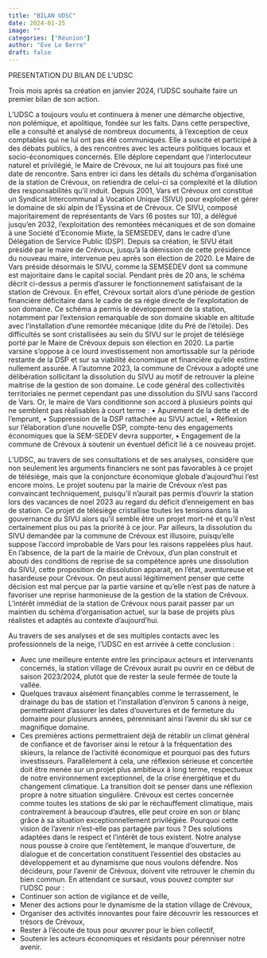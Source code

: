 ```yaml
---
title: "BILAN UDSC"
date: 2024-01-25
image: ""
categories: ["Réunion"]
author: "Eve Le Berre"
draft: false
---
```

PRESENTATION DU BILAN DE L'UDSC

Trois mois après sa création en janvier 2024, l’UDSC souhaite faire un premier bilan de son action.

L’UDSC a toujours voulu et continuera à mener une démarche objective, non polémique, et apolitique, fondée sur les faits.
Dans cette perspective, elle a consulté et analysé de nombreux documents, à l’exception de ceux comptables qui ne lui ont pas été communiqués. Elle a suscité et participé à des débats publics, à des rencontres avec les acteurs politiques locaux et socio-économiques concernés. Elle déplore cependant que l’interlocuteur naturel et privilégié, le Maire de Crévoux, ne lui ait toujours pas fixé une date de rencontre.
Sans entrer ici dans les détails du schéma d’organisation de la station de Crévoux, on retiendra de celui-ci sa complexité et la dilution des responsabilités qu’il induit.
Depuis 2001, Vars et Crévoux ont constitué un Syndicat Intercommunal à Vocation Unique (SIVU) pour exploiter et gérer le domaine de ski alpin de l’Eyssina et de Crévoux. Ce SIVU, composé majoritairement de représentants de Vars (6 postes sur 10), a délégué jusqu’en 2032, l’exploitation des remontées mécaniques et de son domaine à une Société d’Economie Mixte, la SEMSEDEV, dans le cadre d’une   Délégation de Service Public (DSP).
Depuis sa création, le SIVU était présidé par le maire de Crévoux, jusqu’à la démission de cette présidence du nouveau maire, intervenue peu après son élection de 2020. Le Maire de Vars préside désormais le SIVU, comme la SEMSEDEV dont sa commune est majoritaire dans le capital social.
Pendant près de 20 ans, le schéma décrit ci-dessus a permis d’assurer le fonctionnement satisfaisant de la station de Crévoux. En effet, Crévoux sortait alors d’une période de gestion financière déficitaire dans le cadre de sa régie directe de l’exploitation de son domaine. Ce schéma a permis le développement de la station, notamment par l’extension remarquable de son domaine skiable en altitude avec l’installation d’une remontée mécanique (dite du Pré de l’étoile).
Des difficultés se sont cristallisées au sein du SIVU sur le projet de télésiège porté par le Maire de Crévoux depuis son élection en 2020. La partie varsine s’oppose à ce lourd investissement non amortissable sur la période restante de la DSP et sur sa viabilité économique et financière qu’elle estime nullement assurée.
A l’automne 2023, la commune de Crévoux a adopté une délibération sollicitant la dissolution du SIVU au motif de retrouver la pleine maitrise de la gestion de son domaine. Le code général des collectivités territoriales ne permet cependant pas une dissolution du SIVU sans l’accord de Vars. Or, le maire de Vars conditionne son accord à plusieurs points qui ne semblent pas réalisables à court terme :
•	Apurement de la dette et de l’emprunt,
•	Suppression de la DSP rattachée au SIVU actuel,
•	Réflexion sur l’élaboration d’une nouvelle DSP, compte-tenu des engagements économiques que la SEM-SEDEV devra supporter, 
•	Engagement de la commune de Crévoux à soutenir un éventuel déficit lié à ce nouveau projet. 

L’UDSC, au travers de ses consultations et de ses analyses, considère que non seulement les arguments financiers ne sont pas favorables à ce projet de télésiège, mais que la conjoncture économique globale d’aujourd’hui l’est encore moins. Le projet soutenu par la mairie de Crévoux n’est pas convaincant techniquement, puisqu’il n’aurait pas permis d’ouvrir la station lors des vacances de noel 2023 au regard du déficit d’enneigement en bas de station.
Ce projet de télésiège cristallise toutes les tensions dans la gouvernance du SIVU alors qu’il semble être un projet mort-né et qu’il n’est certainement plus ou pas la priorité à ce jour.
Par ailleurs, la dissolution du SIVU demandée par la commune de Crévoux est illusoire, puisqu’elle suppose l’accord improbable de Vars pour les raisons rappelées plus haut. En l’absence, de la part de la mairie de Crévoux, d’un plan construit et abouti des conditions de reprise de sa compétence après une dissolution du SIVU, cette proposition de dissolution apparait, en l’état, aventureuse et hasardeuse pour Crévoux. On peut aussi légitimement penser que cette décision est mal perçue par la partie varsine et qu’elle n’est pas de nature à favoriser une reprise harmonieuse de la gestion de la station de Crévoux. 
 L’intérêt immédiat de la station de Crévoux nous parait passer par un maintien du schéma d’organisation actuel, sur la base de projets plus réalistes et adaptés au contexte d’aujourd’hui.  
  
Au travers de ses analyses et de ses multiples contacts avec les professionnels de la neige, l’UDSC en est arrivée à cette conclusion : 
-	Avec une meilleure entente entre les principaux acteurs et intervenants concernés, la station village de Crévoux aurait pu ouvrir en ce début de saison 2023/2024, plutôt que de rester la seule fermée de toute la vallée.
-	Quelques travaux aisément finançables comme le terrassement, le drainage du bas de station et l’installation d’environ 5 canons à neige, permettraient d’assurer les dates d’ouvertures et de fermeture du domaine pour plusieurs années, pérennisant ainsi l’avenir du ski sur ce magnifique domaine.
-	Ces premières actions permettraient déjà de rétablir un climat général de confiance et de favoriser ainsi le retour à la fréquentation des skieurs, la relance de l’activité économique et pourquoi pas des futurs investisseurs.
Parallèlement à cela, une réflexion sérieuse et concertée doit être menée sur un projet plus ambitieux à long terme, respectueux de notre environnement exceptionnel, de la crise énergétique et du changement climatique.
La transition doit se penser dans une réflexion propre à notre situation singulière.
Crévoux est certes concernée comme toutes les stations de ski par le réchauffement climatique, mais contrairement à beaucoup d’autres, elle peut croire en son or blanc grâce à sa situation exceptionnellement privilégiée.
Pourquoi cette vision de l’avenir n’est-elle pas partagée par tous ?
Des solutions adaptées dans le respect et l’intérêt de tous existent. Notre analyse nous pousse à croire que l’entêtement, le manque d’ouverture, de dialogue et de concertation constituent l’essentiel des obstacles au développement et au dynamisme que nous voulons défendre.
Nos décideurs, pour l’avenir de Crévoux, doivent vite retrouver le chemin du bien commun.
En attendant ce sursaut, vous pouvez compter sur l’UDSC pour :
-	Continuer son action de vigilance et de veille,
-	Mener des actions pour le dynamisme de la station village de Crévoux,
-	Organiser des activités innovantes pour faire découvrir les ressources et trésors de Crévoux,
-	Rester à l’écoute de tous pour œuvrer pour le bien collectif,
-	Soutenir les acteurs économiques et résidants pour pérenniser notre avenir.
